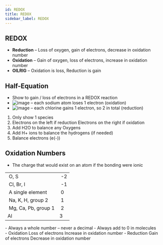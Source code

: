 ```yaml
---
id: REDOX
title: REDOX
sidebar_label: REDOX
---
```


## REDOX  
- **Reduction** – Loss of oxygen, gain of electrons, decrease in oxidation number  
- **Oxidation** – Gain of oxygen, loss of electrons, increase in oxidation number  
- **OILRIG** – Oxidation is loss, Reduction is gain  

## Half-Equation  
- Show to gain / loss of electrons in a REDOX reaction  
- ![image](https://user-images.githubusercontent.com/74820599/111061630-4ad26880-849c-11eb-8eea-63b4f25df694.png) – each sodium atom loses 1 electron (oxidation)  
- ![image](https://user-images.githubusercontent.com/74820599/111061655-676ea080-849c-11eb-9174-bb34755165cc.png) – each chlorine gains 1 electron, so 2 in total (reduction)  
1. Only show 1 species  
2. Electrons on the left if reduction Electrons on the right if oxidation  
3. Add H2O to balance any Oxygens  
4. Add H+ ions to balance the hydrogens (if needed)  
5. Balance electrons (e(-))  

## Oxidation Numbers  
- The charge that would exist on an atom if the bonding were ionic  
<table>
<tbody>
<tr style="height: 23px;">
<td style="height: 23px;">&nbsp;O, S</td>
<td style="height: 23px;">&nbsp;-2</td>
</tr>
<tr style="height: 23px;">
<td style="height: 23px;">&nbsp;Cl, Br, I</td>
<td style="height: 23px;">&nbsp;-1</td>
</tr>
<tr style="height: 23px;">
<td style="height: 23px;">&nbsp;A single element</td>
<td style="height: 23px;">&nbsp;0</td>
</tr>
<tr style="height: 23.5px;">
<td style="height: 23.5px;">&nbsp;Na, K, H, group 2</td>
<td style="height: 23.5px;">&nbsp;1</td>
</tr>
<tr style="height: 23px;">
<td style="height: 23px;">&nbsp;Mg, Ca, Pb, group 1</td>
<td style="height: 23px;">&nbsp;2</td>
</tr>
<tr style="height: 23px;">
<td style="height: 23px;">Al</td>
<td style="height: 23px;">3</td>
</tr>
</tbody>
</table>  
- Always a whole number – never a decimal  
- Always add to 0 in molecules  
- Oxidation Loss of electrons Increase in oxidation number  
- Reduction Gain of electrons Decrease in oxidation number  





